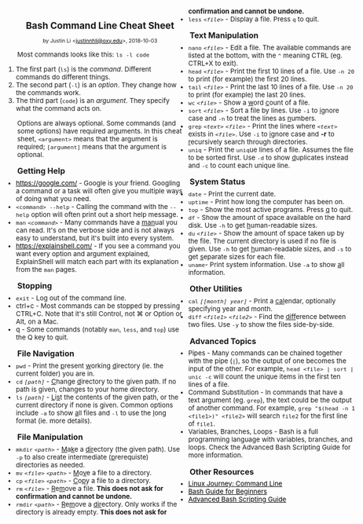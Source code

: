 <!DOCTYPE HTML>
<head>
    <meta content="text/html; charset=utf-8" http-equiv="Content-Type">
    <title>Bash Cheat Sheet</title>
    <style>
        body {margin:auto auto; width:90ex; max-width:95%;}
        /* two column layout */
        body {
            -webkit-column-count:2;
            -moz-column-count:2;
            column-count:2;
        }
        blockquote {border-left: 1ex solid #E0E0E0; margin: 0; padding: 0 3ex;}
        img {display:block; margin:auto auto; max-width:100%;}
        p {font-size:10pt;}
        a {color:#000000;}
        h1 {font-size:14pt; text-align:center;}
        h2 {font-size:12pt; font-weight:bold; line-height:0.4;}
        ul {margin:0;}
        li {font-size:10pt; margin-left:-20pt;}
        h1+p {font-size:8pt; text-align:center;}
    </style>
</head>
<body>

# Bash Command Line Cheat Sheet

by Justin Li \<<justinnhli@oxy.edu>\>, 2018-10-03

Most commands looks like this: `ls -l code`

1. The first part (`ls`) is the *command*. Different commands do different things.
2. The second part (`-l`) is an *option*. They change how the commands work.
3. The third part (`code`) is an *argument*. They specify what the command acts on.

Options are always optional. Some commands (and some options) have required arguments. In this cheat sheet, `<argument>` means that the argument is required; `[argument]` means that the argument is optional.

## Getting Help

* <https://google.com/> - Google is your friend. Googling a command or a task will often give you multiple ways of doing what you need.
* `<command> --help` - Calling the command with the `--help` option will often print out a short help message.
* `man` *`<command>`* - Many commands have a <span style="text-decoration:underline;">man</span>ual you can read. It's on the verbose side and is not always easy to understand, but it's built into every system.
* <https://explainshell.com/> - If you see a command you want every option and argument explained, ExplainShell will match each part with its explanation from the `man` pages.

## Stopping

* `exit` - Log out of the command line.
* ctrl+c - Most commands can be stopped by pressing CTRL+C. Note that it's still Control, not &#8984; or Option or Alt, on a Mac.
* q - Some commands (notably `man`, `less`, and `top`) use the Q key to quit.

## File Navigation

* `pwd` - Print the <span style="text-decoration:underline;">p</span>resent <span style="text-decoration:underline;">w</span>orking <span style="text-decoration:underline;">d</span>irectory (ie. the current folder) you are in.
* `cd` *`[path]`* - <span style="text-decoration:underline;">C</span>hange <span style="text-decoration:underline;">d</span>irectory to the given path. If no path is given, changes to your home directory.
* `ls` *`[path]`* - <span style="text-decoration:underline;">L</span>i<span style="text-decoration:underline;">s</span>t the contents of the given path, or the current directory if none is given. Common options include `-a` to show <span style="text-decoration:underline;">a</span>ll files and `-l` to use the <span style="text-decoration:underline;">l</span>ong format (ie. more details).

## File Manipulation

* `mkdir` *`<path>`* - <span style="text-decoration:underline;">M</span>a<span style="text-decoration:underline;">k</span>e a <span style="text-decoration:underline;">dir</span>ectory (the given path). Use `-p` to also create intermediate (<span style="text-decoration:underline;">p</span>rerequiste) directories as needed.
* `mv` *`<file>`* *`<path>`* - <span style="text-decoration:underline;">M</span>o<span style="text-decoration:underline;">v</span>e a file to a directory.
* `cp` *`<file>`* *`<path>`* - <span style="text-decoration:underline;">C</span>o<span style="text-decoration:underline;">p</span>y a file to a directory.
* `rm` *`<file>`* - <span style="text-decoration:underline;">R</span>e<span style="text-decoration:underline;">m</span>ove a file. **This does not ask for confirmation and cannot be undone.**
* `rmdir` *`<path>`* - <span style="text-decoration:underline;">R</span>e<span style="text-decoration:underline;">m</span>ove a <span style="text-decoration:underline;">dir</span>ectory. Only works if the directory is already empty. **This does not ask for confirmation and cannot be undone.**
* `less` *`<file>`* - Display a file. Press `q` to quit.

## Text Manipulation

* `nano` *`<file>`* - Edit a file. The available commands are listed at the bottom, with the `^` meaning CTRL (eg. CTRL+X to exit).
* `head` *`<file>`* - Print the first 10 lines of a file. Use `-n 20` to print (for example) the first 20 lines.
* `tail` *`<file>`* - Print the last 10 lines of a file. Use `-n 20` to print (for example) the last 20 lines.
* `wc` *`<file>`* - Show a <span style="text-decoration:underline;">w</span>ord <span style="text-decoration:underline;">c</span>ount of a file.
* `sort` *`<file>`* - Sort a file by lines. Use `-i` to <span style="text-decoration:underline;">i</span>gnore case and `-n` to treat the lines as <span style="text-decoration:underline;">n</span>umbers.
* `grep` *`<text>`* *`<file>`* - Print the lines where *`<text>`* exists in *`<file>`*. Use `-i` to <span style="text-decoration:underline;">i</span>gnore case and **-r** to <span style="text-decoration:underline;">r</span>ecursively search through directories.
* `uniq` - Print the `uniq`ue lines of a file. Assumes the file to be sorted first. Use `-d` to show <span style="text-decoration:underline;">d</span>uplicates instead and `-c` to count each unique line.

## System Status

* `date` - Print the current date.
* `uptime` - Print how long the computer has been on.
* `top` - Show the most active programs. Press <span style="text-decoration:underline;">q</span> to quit.
* `df` - Show the amount of space available on the hard disk. Use `-h` to get <span style="text-decoration:underline;">h</span>uman-readable sizes.
* `du` *`<file>`* - Show the amount of space taken up by the file. The current directory is used if no file is given. Use `-h` to get <span style="text-decoration:underline;">h</span>uman-readable sizes, and `-s` to get <span style="text-decoration:underline;">s</span>eparate sizes for each file.
* `uname`- Print system information. Use `-a` to show <span style="text-decoration:underline;">a</span>ll information.

## Other Utilities

* `cal` *`[[month] year]`* - Print a <span style="text-decoration:underline;">cal</span>endar, optionally specifying year and month.
* `diff` *`<file1>`* *`<file2>`* - Find the <span style="text-decoration:underline;">diff</span>erence between two files. Use `-y` to show the files side-by-side.

## Advanced Topics

* Pipes - Many commands can be chained together with the pipe (`|`), so the output of one becomes the input of the other. For example, `head <file> | sort | unic -c` will count the unique items in the first ten lines of a file.
* Command Substitution - In commands that have a text argument (eg. `grep`), the text could be the output of another command. For example, `grep "$(head -n 1 <file1>)" <file2>` will search `file2` for the first line of `file1`.
* Variables, Branches, Loops - Bash is a full programming language with variables, branches, and loops. Check the Advanced Bash Scripting Guide for more information.

## Other Resources

* [Linux Journey: Command Line](https://linuxjourney.com/lesson/the-shell)
* [Bash Guide for Beginners](https://www.tldp.org/LDP/Bash-Beginners-Guide/html/Bash-Beginners-Guide.html)
* [Advanced Bash Scripting Guide](https://www.tldp.org/LDP/abs/html/abs-guide.html)

</body>
</html>
